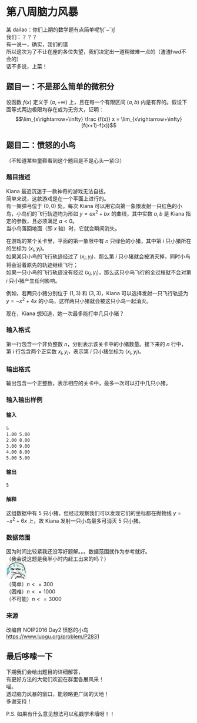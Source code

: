 # 第八周脑力风暴

某 dailao：你们上期的数学题有点简单呢ƪ(˘⌣˘)ʃ  
我们：？？？  
有一说一，确实，我们的错  
所以这次为了不让在座的各位失望，我们决定出一道稍微难一点的（渣渣hwd不会的）  
话不多说，上菜！

## 题目一：不是那么简单的微积分

设函数 $f(x)$ 定义于 $(a,+\infty)$ 上，且在每一个有限区间 $(a,b)$ 内是有界的。假设下面等式两边极限均存在或为无穷大，证明：  
$$\lim_{x\rightarrow+\infty} \frac {f(x)} x = \lim_{x\rightarrow+\infty} (f(x+1)-f(x))$$

## 题目二：愤怒的小鸟

（不知道某些童鞋看到这个题目是不是心头一紧😏）

### 题目描述

Kiana 最近沉迷于一款神奇的游戏无法自拔。  
简单来说，这款游戏是在一个平面上进行的。  
有一架弹弓位于 $(0,0)$ 处，每次 Kiana 可以用它向第一象限发射一只红色的小鸟，小鸟们的飞行轨迹均为形如 $y=ax^2+bx$ 的曲线，其中实数 $a,b$ 是 Kiana 指定的参数，且必须满足 $a<0$。  
当小鸟落回地面（即 $x$ 轴）时，它就会瞬间消失。

在游戏的某个关卡里，平面的第一象限中有 $n$ 只绿色的小猪，其中第 $i$ 只小猪所在的坐标为 $(x_i,y_i)$。  
如果某只小鸟的飞行轨迹经过了 $(x_i,y_i)$，那么第 $i$ 只小猪就会被消灭掉，同时小鸟将会沿着原先的轨迹继续飞行；  
如果一只小鸟的飞行轨迹没有经过 $(x_i,y_i)$，那么这只小鸟飞行的全过程就不会对第 $i$ 只小猪产生任何影响。

例如，若两只小猪分别位于 $(1,3)$ 和 $(3,3)$，Kiana 可以选择发射一只飞行轨迹为 $y=−x^2+4x$ 的小鸟，这样两只小猪就会被这只小鸟一起消灭。

现在，Kiana 想知道，她一次最多能打中几只小猪？

### 输入格式

第一行包含一个非负整数 $n$，分别表示该关卡中的小猪数量。接下来的 $n$ 行中，第 $i$ 行包含两个正实数 $x_i,y_i$​，表示第 $i$ 只小猪坐标为 $(x_i,y_i)$。

### 输出格式

输出包含一个正整数，表示相应的关卡中，最多一次可以打中几只小猪。

### 输入输出样例

#### 输入

    5
    1.00 5.00
    2.00 8.00
    3.00 9.00
    4.00 8.00
    5.00 5.00

#### 输出

    5

#### 解释

这组数据中有 $5$ 只小猪，但经过观察我们可以发现它们的坐标都在抛物线 $y = -x^2 + 6x$ 上，故 Kiana 发射一只小鸟最多可消灭 $5$ 只小猪。

### 数据范围

因为时间比较紧我还没写好题解。。。数据范围就作为参考就好。  
（我会说这题是我半小时内赶工出来的吗？）  
![Nervous](Images/P1.jpg)  
（简单）$n <= 300$  
（困难）$n <= 1000$  
（不可能）$n <= 3000$

### 来源

改编自 NOIP2016 Day2 愤怒的小鸟  
<https://www.luogu.org/problem/P2831>

## 最后哆嗦一下

下期我们会给出题目的详细解答，  
有更好方法的大佬们欢迎在群里各展风采！  
喵。  
透过脑力风暴的窗口，能领略更广阔的天地！  
多谢支持！

P.S. 如果有什么意见想法可以私戳学术墙呀！！
